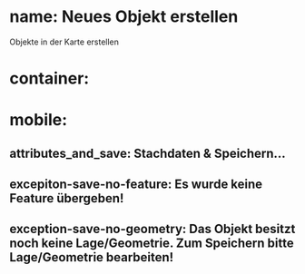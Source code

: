 ﻿# name: Neues Objekt erstellen

Objekte in der Karte erstellen

# container:

# mobile:

## attributes_and_save: Stachdaten & Speichern...

## excepiton-save-no-feature: Es wurde keine Feature übergeben!
## exception-save-no-geometry: Das Objekt besitzt noch keine Lage/Geometrie. Zum Speichern bitte Lage/Geometrie bearbeiten!